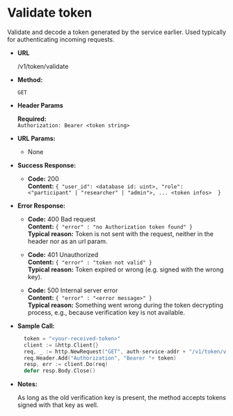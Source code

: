 # Validate token

  Validate and decode a token generated by the service earlier. Used typically for authenticating incoming requests.

* **URL**

  /v1/token/validate

* **Method:**

  `GET`

* **Header Params**

  **Required:**  
  `Authorization: Bearer <token string>`

* **URL Params:**

  * None

* **Success Response:**

  * **Code:** 200  
    **Content:** `{ "user_id": <database id: uint>, "role": <"participant" | "researcher" | "admin">, ... <token infos>  }`

* **Error Response:**

  * **Code:** 400 Bad request  
    **Content:** `{ "error" : "no Authorization token found" }`  
    **Typical reason:** Token is not sent with the request, neither in the header nor as an url param.

  * **Code:** 401 Unauthorized  
    **Content:** `{ "error" : "token not valid" }`  
    **Typical reason:** Token expired or wrong (e.g. signed with the wrong key).

  * **Code:** 500 Internal server error  
    **Content:** `{ "error" : "<error message>" }`  
    **Typical reason:** Something went wrong during the token decrypting process, e.g., because verification key is not available.


* **Sample Call:**

  ```go
    token = "<your-received-token>"
    client := &http.Client{}
    req, _ := http.NewRequest("GET", auth-service-addr + "/v1/token/validate", nil)
    req.Header.Add("Authorization", "Bearer "+ token)
    resp, err := client.Do(req)
    defer resp.Body.Close()
  ```

* **Notes:**

  As long as the old verification key is present, the method accepts tokens signed with that key as well.
